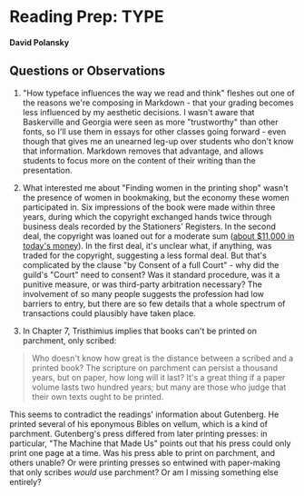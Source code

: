 # Reading Prep: TYPE

#### David Polansky

## Questions or Observations

1. "How typeface influences the way we read and think" fleshes out one of the reasons we're composing in Markdown - that your grading becomes less influenced by my aesthetic decisions. I wasn't aware that Baskerville and Georgia were seen as more "trustworthy" than other fonts, so I'll use them in essays for other classes going forward - even though that gives me an unearned leg-up over students who don't know that information. Markdown removes that advantage, and allows students to focus more on the content of their writing than the presentation.

2. What interested me about "Finding women in the printing shop" wasn't the presence of women in bookmaking, but the economy these women participated in. Six impressions of the book were made within three years, during which the copyright exchanged hands twice through business deals recorded by the Stationers' Registers. In the second deal, the copyright was loaned out for a moderate sum ([about $11,000 in today's money](https://www.uwyo.edu/numimage/currency.htm)). In the first deal, it's unclear what, if anything, was traded for the copyright, suggesting a less formal deal. But that's complicated by the clause "by Consent of a full Court" - why did the guild's "Court" need to consent? Was it standard procedure, was it a punitive measure, or was third-party arbitration necessary? The involvement of so many people suggests the profession had low barriers to entry, but there are so few details that a whole spectrum of transactions could plausibly have taken place.

3. In Chapter 7, Tristhimius implies that books can't be printed on parchment, only scribed:

> Who doesn't know how great is the distance between a scribed and a printed book? The scripture on parchment can persist a thousand years, but on paper, how long will it last? It's a great thing if a paper volume lasts two hundred years; but many are those who judge that their own texts ought to be printed.

This seems to contradict the readings' information about Gutenberg. He printed several of his eponymous Bibles on vellum, which is a kind of parchment. Gutenberg's press differed from later printing presses: in particular, "The Machine that Made Us" points out that his press could only print one page at a time. Was his press able to print on parchment, and others unable? Or were printing presses so entwined with paper-making that only scribes *would* use parchment? Or am I missing something else entirely?